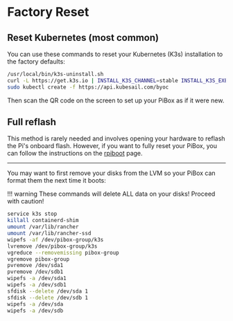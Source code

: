 # Factory Reset

## Reset Kubernetes (most common)

You can use these commands to reset your Kubernetes (K3s) installation to the factory defaults:

```bash
/usr/local/bin/k3s-uninstall.sh
curl -L https://get.k3s.io | INSTALL_K3S_CHANNEL=stable INSTALL_K3S_EXEC="server --cluster-cidr=172.31.10.0/24 --service-cidr=172.31.11.0/24 --no-deploy traefik --disable=traefik --kubelet-arg container-log-max-files=3 --kubelet-arg container-log-max-size=10Mi --disable-network-policy" sh
sudo kubectl create -f https://api.kubesail.com/byoc
```

Then scan the QR code on the screen to set up your PiBox as if it were new.

## Full reflash

This method is rarely needed and involves opening your hardware to reflash the Pi's onboard flash. However, if you want to fully reset your PiBox, you can follow the instructions on the [rpiboot](/guides/pibox/rpiboot/) page.

<hr/>

You may want to first remove your disks from the LVM so your PiBox can format them the next time it boots:

<!-- prettier-ignore -->
!!! warning
    These commands will delete ALL data on your disks! Proceed with caution!

```bash
service k3s stop
killall containerd-shim
umount /var/lib/rancher
umount /var/lib/rancher-ssd
wipefs -af /dev/pibox-group/k3s
lvremove /dev/pibox-group/k3s
vgreduce --removemissing pibox-group
vgremove pibox-group
pvremove /dev/sda1
pvremove /dev/sdb1
wipefs -a /dev/sda1
wipefs -a /dev/sdb1
sfdisk --delete /dev/sda 1
sfdisk --delete /dev/sdb 1
wipefs -a /dev/sda
wipefs -a /dev/sdb
```
